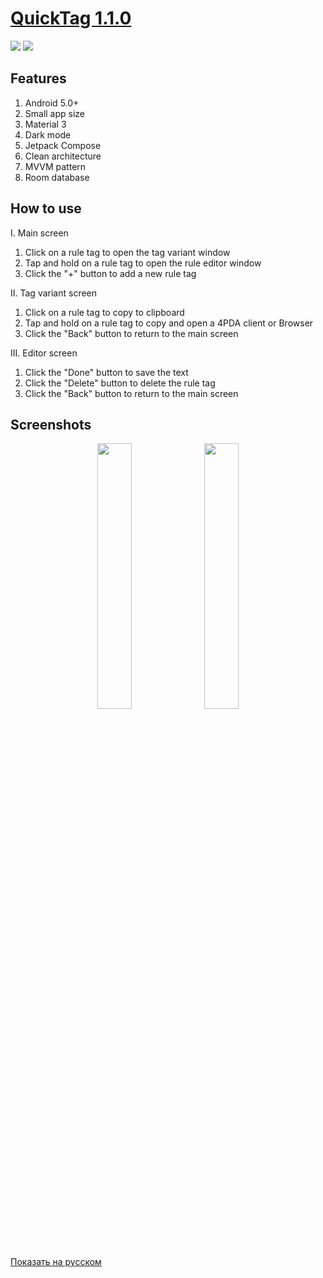 # <a href="https://github.com/Keddnyo/QuickTag/releases/latest">QuickTag 1.1.0</a>

<a href="https://github.com/Keddnyo/QuickTag/releases"><img src="https://img.shields.io/github/downloads/keddnyo/quicktag/total?style=for-the-badge"></a>
<a href="https://github.com/Keddnyo/QuickTag/releases/latest"><img src="https://img.shields.io/github/downloads/keddnyo/quicktag/latest/total?label=Latest%20downloads&style=for-the-badge"></a>

## Features
1. Android 5.0+
2. Small app size
3. Material 3
4. Dark mode
5. Jetpack Compose
6. Clean architecture
7. MVVM pattern
8. Room database

## How to use
I. Main screen
1. Click on a rule tag to open the tag variant window
2. Tap and hold on a rule tag to open the rule editor window
3. Click the "+" button to add a new rule tag

II. Tag variant screen
1. Click on a rule tag to copy to clipboard
2. Tap and hold on a rule tag to copy and open a 4PDA client or Browser
3. Click the "Back" button to return to the main screen

III. Editor screen
1. Click the "Done" button to save the text
2. Click the "Delete" button to delete the rule tag
3. Click the "Back" button to return to the main screen

## Screenshots
<p align="center">
  <img src="https://user-images.githubusercontent.com/65981689/219975008-ef22ed4f-9e05-4e21-b68f-1600573a0af2.png" max-width="100%" width="33%">
  <img src="https://user-images.githubusercontent.com/65981689/219975100-d78d8caf-87b3-46e1-b0e6-57bd2dfc1353.png" max-width="100%" width="33%">
</p>

[Показать на русском](https://github.com/Keddnyo/QuickTag/blob/master/README.ru-RU.md)
